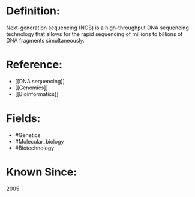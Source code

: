 

# Definition:
Next-generation sequencing (NGS) is a high-throughput DNA sequencing technology that allows for the rapid sequencing of millions to billions of DNA fragments simultaneously.

# Reference:
- [[DNA sequencing]]
- [[Genomics]]
- [[Bioinformatics]]

# Fields: 
- #Genetics
- #Molecular_biology
- #Biotechnology

# Known Since:
2005

